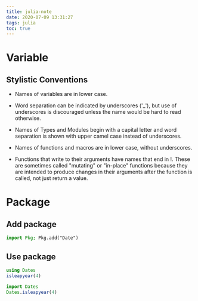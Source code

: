 ```yaml
---
title: julia-note
date: 2020-07-09 13:31:27
tags: julia
toc: true
---
```


# Variable

## Stylistic Conventions

- Names of variables are in lower case.

- Word separation can be indicated by underscores ('_'), but use of underscores is discouraged unless the name would be hard to read otherwise.

- Names of Types and Modules begin with a capital letter and word separation is shown with upper camel case instead of underscores.

- Names of functions and macros are in lower case, without underscores.

- Functions that write to their arguments have names that end in !. These are sometimes called "mutating" or "in-place" functions because they are intended to produce changes in their arguments after the function is called, not just return a value.

# Package

## Add package
``` julia
import Pkg; Pkg.add("Date")
```

## Use package
```julia
using Dates
isleapyear(4)

import Dates
Dates.isleapyear(4)
```